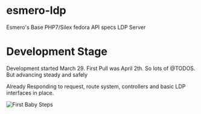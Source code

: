 # esmero-ldp
Esmero's Base PHP7/Silex fedora API specs LDP Server

# Development Stage

Development started March 29. First Pull was April 2th. So lots of @TODOS. But advancing steady and safely

Already Responding to request, route system, controllers and basic LDP interfaces in place.

![First Baby Steps](https://cloud.githubusercontent.com/assets/6946023/24592677/8bdd9c3e-17e8-11e7-9c68-bfba9fe70baa.jpg)
